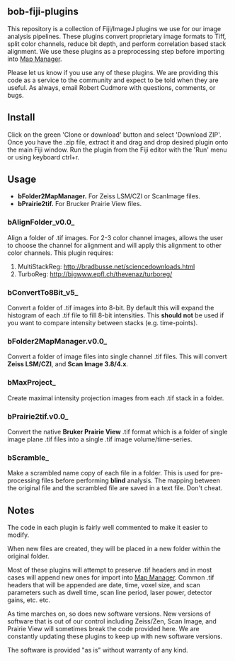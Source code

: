 ## bob-fiji-plugins

This repository is a collection of Fiji/ImageJ plugins we use for our image analysis pipelines. These plugins convert proprietary image formats to Tiff, split color channels, reduce bit depth, and perform correlation based stack alignment. We use these plugins as a preprocessing step before importing into [Map Manager](http://mapmanager.github.io).

Please let us know if you use any of these plugins. We are providing this code as a service to the community and expect to be told when they are useful. As always, email Robert Cudmore with questions, comments, or bugs.

## Install

Click on the green 'Clone or download' button and select 'Download ZIP'. Once you have the .zip file, extract it and drag and drop desired plugin onto the main Fiji window. Run the plugin from the Fiji editor with the 'Run' menu or using keyboard ctrl+r.

## Usage

 - **bFolder2MapManager.** For Zeiss LSM/CZI or ScanImage files.
 - **bPrairie2tif.** For Brucker Prairie View files.
 
### bAlignFolder_v0.0_

Align a folder of .tif images. For 2-3 color channel images, allows the user to choose the channel for alignment and will apply this alignment to other color channels. This plugin requires:
 1. MultiStackReg: http://bradbusse.net/sciencedownloads.html
 2. TurboReg: http://bigwww.epfl.ch/thevenaz/turboreg/

### bConvertTo8Bit_v5_

Convert a folder of .tif images into 8-bit. By default this will expand the histogram of each .tif file to fill 8-bit intensities. This **should not** be used if you want to compare intensity between stacks (e.g. time-points). 

### bFolder2MapManager.v0.0_

Convert a folder of image files into single channel .tif files. This will convert **Zeiss LSM/CZI**, and **Scan Image 3.8/4.x**.

### bMaxProject_

Create maximal intensity projection images from each .tif stack in a folder.

### bPrairie2tif.v0.0_

Convert the native **Bruker Prairie View** .tif format which is a folder of single image plane .tif files into a single .tif image volume/time-series.

### bScramble_

Make a scrambled name copy of each file in a folder. This is used for pre-processing files before performing **blind** analysis. The mapping between the original file and the scrambled file are saved in a text file. Don't cheat.


## Notes

The code in each plugin is fairly well commented to make it easier to modify.

When new files are created, they will be placed in a new folder within the original folder. 

Most of these plugins will attempt to preserve .tif headers and in most cases will append new ones for import into [Map Manager](http://mapmanager.github.io). Common .tif headers that will be appended are date, time, voxel size, and scan parameters such as dwell time, scan line period, laser power, detector gains, etc. etc.

As time marches on, so does new software versions. New versions of software that is out of our control including Zeiss/Zen, Scan Image, and Prairie View will sometimes break the code provided here. We are constantly updating these plugins to keep up with new software versions.

The software is provided "as is" without warranty of any kind.
